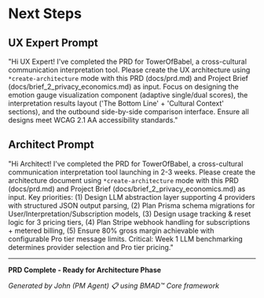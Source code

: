 # Next Steps

## UX Expert Prompt

"Hi UX Expert! I've completed the PRD for TowerOfBabel, a cross-cultural communication interpretation tool. Please create the UX architecture using `*create-architecture` mode with this PRD (docs/prd.md) and Project Brief (docs/brief_2_privacy_economics.md) as input. Focus on designing the emotion gauge visualization component (adaptive single/dual scores), the interpretation results layout ('The Bottom Line' + 'Cultural Context' sections), and the outbound side-by-side comparison interface. Ensure all designs meet WCAG 2.1 AA accessibility standards."

## Architect Prompt

"Hi Architect! I've completed the PRD for TowerOfBabel, a cross-cultural communication interpretation tool launching in 2-3 weeks. Please create the architecture document using `*create-architecture` mode with this PRD (docs/prd.md) and Project Brief (docs/brief_2_privacy_economics.md) as input. Key priorities: (1) Design LLM abstraction layer supporting 4 providers with structured JSON output parsing, (2) Plan Prisma schema migrations for User/Interpretation/Subscription models, (3) Design usage tracking & reset logic for 3 pricing tiers, (4) Plan Stripe webhook handling for subscriptions + metered billing, (5) Ensure 80% gross margin achievable with configurable Pro tier message limits. Critical: Week 1 LLM benchmarking determines provider selection and Pro tier pricing."

---

**PRD Complete - Ready for Architecture Phase**

*Generated by John (PM Agent) 📋 using BMAD™ Core framework*
